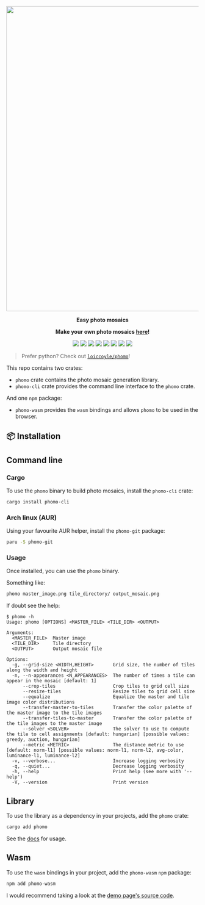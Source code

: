 <p align="center"><img src="https://i.imgur.com/l6U2V9T.png" width="800"></p>
<p align="center"><b>Easy photo mosaics</b></p>
<p align="center">
  <b>
  Make your own photo mosaics <a href="https://phomo.loiccoyle.com/">here</a>!
  </b>
</p>

<p align="center">
  <a href="https://crates.io/crates/phomo"><img src="https://img.shields.io/crates/v/phomo"></a>
  <a href="https://crates.io/crates/phomo-cli"><img src="https://img.shields.io/crates/v/phomo-cli"></a>
  <a href="https://npmjs.com/package/phomo-wasm"><img src="https://img.shields.io/npm/v/phomo-wasm"></a>
  <a href="https://docs.rs/phomo/latest/phomo/"><img src="https://img.shields.io/docsrs/phomo"></a>
  <a href="https://aur.archlinux.org/packages/phomo-git"><img src="https://img.shields.io/aur/version/phomo-git"></a>
  <a href="https://github.com/loiccoyle/phomo-rs/actions"><img src="https://github.com/loiccoyle/phomo-rs/actions/workflows/ci.yml/badge.svg"></a>
  <a href="./LICENSE"><img src="https://img.shields.io/badge/license-mit-blue.svg"></a>
  <img src="https://img.shields.io/badge/platform-linux%20%7c%20macos%20%7c%20windows-informational">
</p>

> Prefer python? Check out [`loiccoyle/phomo`](https://github.com/loiccoyle/phomo)!

This repo contains two crates:

- `phomo` crate contains the photo mosaic generation library.
- `phomo-cli` crate provides the command line interface to the `phomo` crate.

And one `npm` package:

- `phomo-wasm` provides the `wasm` bindings and allows `phomo` to be used in the browser.

## 📦 Installation

## Command line

### Cargo

To use the `phomo` binary to build photo mosaics, install the `phomo-cli` crate:

```sh
cargo install phomo-cli
```

### Arch linux (AUR)

Using your favourite AUR helper, install the `phomo-git` package:

```sh
paru -S phomo-git
```

### Usage

Once installed, you can use the `phomo` binary.

Something like:

```sh
phomo master_image.png tile_directory/ output_mosaic.png
```

If doubt see the help:

<!-- help start -->

```console
$ phomo -h
Usage: phomo [OPTIONS] <MASTER_FILE> <TILE_DIR> <OUTPUT>

Arguments:
  <MASTER_FILE>  Master image
  <TILE_DIR>     Tile directory
  <OUTPUT>       Output mosaic file

Options:
  -g, --grid-size <WIDTH,HEIGHT>       Grid size, the number of tiles along the width and height
  -n, --n-appearances <N_APPEARANCES>  The number of times a tile can appear in the mosaic [default: 1]
      --crop-tiles                     Crop tiles to grid cell size
      --resize-tiles                   Resize tiles to grid cell size
      --equalize                       Equalize the master and tile image color distributions
      --transfer-master-to-tiles       Transfer the color palette of the master image to the tile images
      --transfer-tiles-to-master       Transfer the color palette of the tile images to the master image
      --solver <SOLVER>                The solver to use to compute the tile to cell assignments [default: hungarian] [possible values: greedy, auction, hungarian]
      --metric <METRIC>                The distance metric to use [default: norm-l1] [possible values: norm-l1, norm-l2, avg-color, luminance-l1, luminance-l2]
  -v, --verbose...                     Increase logging verbosity
  -q, --quiet...                       Decrease logging verbosity
  -h, --help                           Print help (see more with '--help')
  -V, --version                        Print version
```

<!-- help end -->

## Library

To use the library as a dependency in your projects, add the `phomo` crate:

```sh
cargo add phomo
```

See the [docs](https://docs.rs/phomo) for usage.

## Wasm

To use the `wasm` bindings in your project, add the `phomo-wasm` `npm` package:

```sh
npm add phomo-wasm
```

I would recommend taking a look at the [demo page's source code](https://github.com/loiccoyle/phomo-rs/tree/gh-pages).
